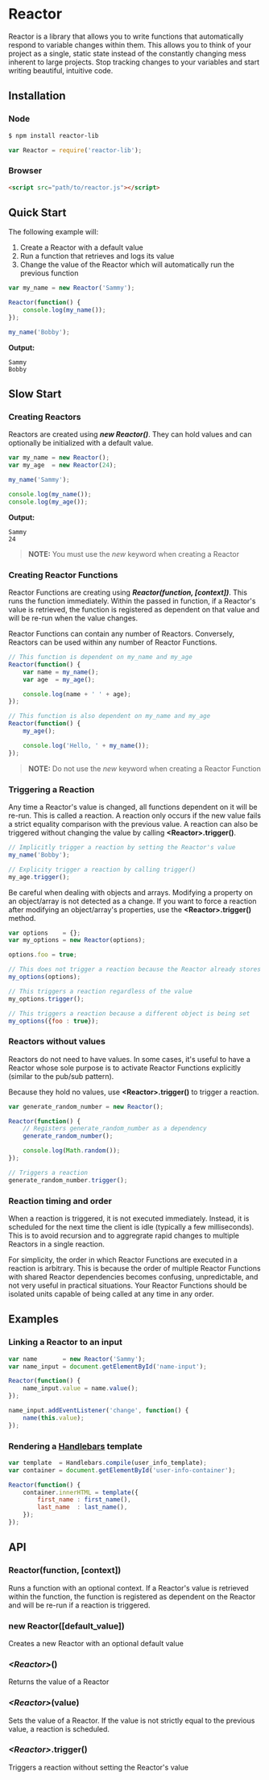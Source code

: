 # Reactor

Reactor is a library that allows you to write functions that automatically respond to variable changes within them. This allows you to think of your project as a single, static state instead of the constantly changing mess inherent to large projects. Stop tracking changes to your variables and start writing beautiful, intuitive code.


## Installation

### Node

```bash
$ npm install reactor-lib
```

```javascript
var Reactor = require('reactor-lib');
```

### Browser

```html
<script src="path/to/reactor.js"></script>
```

## Quick Start

The following example will:

1. Create a Reactor with a default value
2. Run a function that retrieves and logs its value
3. Change the value of the Reactor which will automatically run the previous function

```javascript
var my_name = new Reactor('Sammy');

Reactor(function() {
	console.log(my_name());
});

my_name('Bobby');
```

**Output:**
```
Sammy
Bobby
```

## Slow Start

### Creating Reactors

Reactors are created using ***new Reactor()***. They can hold values and can optionally be initialized with a default value.

```javascript
var my_name = new Reactor();
var my_age  = new Reactor(24);

my_name('Sammy');

console.log(my_name());
console.log(my_age());
```

**Output:**
```
Sammy
24
```

> **NOTE:** You must use the *new* keyword when creating a Reactor


### Creating Reactor Functions

Reactor Functions are creating using ***Reactor(function, [context])***. This runs the function immediately. Within the passed in function, if a Reactor's value is retrieved, the function is registered as dependent on that value and will be re-run when the value changes.

Reactor Functions can contain any number of Reactors. Conversely, Reactors can be used within any number of Reactor Functions.

```javascript
// This function is dependent on my_name and my_age
Reactor(function() {
	var name = my_name();
	var age  = my_age();

	console.log(name + ' ' + age);
});

// This function is also dependent on my_name and my_age
Reactor(function() {
	my_age();

	console.log('Hello, ' + my_name());
});
```

> **NOTE:** Do not use the *new* keyword when creating a Reactor Function


### Triggering a Reaction

Any time a Reactor's value is changed, all functions dependent on it will be re-run. This is called a reaction. A reaction only occurs if the new value fails a strict equality comparison with the previous value. A reaction can also be triggered without changing the value by calling **&lt;Reactor&gt;.trigger()**.

```javascript
// Implicitly trigger a reaction by setting the Reactor's value
my_name('Bobby');

// Explicity trigger a reaction by calling trigger()
my_age.trigger();
```

Be careful when dealing with objects and arrays. Modifying a property on an object/array is not detected as a change. If you want to force a reaction after modifying an object/array's properties, use the **&lt;Reactor&gt;.trigger()** method.

```javascript
var options    = {};
var my_options = new Reactor(options);

options.foo = true;

// This does not trigger a reaction because the Reactor already stores a reference to options
my_options(options);

// This triggers a reaction regardless of the value
my_options.trigger();

// This triggers a reaction because a different object is being set
my_options({foo : true});
```


### Reactors without values

Reactors do not need to have values. In some cases, it's useful to have a Reactor whose sole purpose is to activate Reactor Functions explicitly (similar to the pub/sub pattern).

Because they hold no values, use **&lt;Reactor&gt;.trigger()** to trigger a reaction.

```javascript
var generate_random_number = new Reactor();

Reactor(function() {
	// Registers generate_random_number as a dependency
	generate_random_number();

	console.log(Math.random());
});

// Triggers a reaction
generate_random_number.trigger();
```


### Reaction timing and order

When a reaction is triggered, it is not executed immediately. Instead, it is scheduled for the next time the client is idle (typically a few milliseconds). This is to avoid recursion and to aggregrate rapid changes to multiple Reactors in a single reaction.

For simplicity, the order in which Reactor Functions are executed in a reaction is arbitrary. This is because the order of multiple Reactor Functions with shared Reactor dependencies becomes confusing, unpredictable, and not very useful in practical situations. Your Reactor Functions should be isolated units capable of being called at any time in any order.


## Examples

### Linking a Reactor to an input

```javascript
var name       = new Reactor('Sammy');
var name_input = document.getElementById('name-input');

Reactor(function() {
	name_input.value = name.value();
});

name_input.addEventListener('change', function() {
	name(this.value);
});
```

### Rendering a [Handlebars](http://handlebarsjs.com/) template

```javascript
var template  = Handlebars.compile(user_info_template);
var container = document.getElementById('user-info-container');

Reactor(function() {
	container.innerHTML = template({
		first_name : first_name(),
		last_name  : last_name(),
	});
});
```


## API

### Reactor(function, [context])

Runs a function with an optional context. If a Reactor's value is retrieved within the function, the function is registered as dependent on the Reactor and will be re-run if a reaction is triggered.

### new Reactor([default_value])

Creates a new Reactor with an optional default value

### *&lt;Reactor&gt;*()

Returns the value of a Reactor

### *&lt;Reactor&gt;*(value)

Sets the value of a Reactor. If the value is not strictly equal to the previous value, a reaction is scheduled.

### *&lt;Reactor&gt;*.trigger()

Triggers a reaction without setting the Reactor's value
